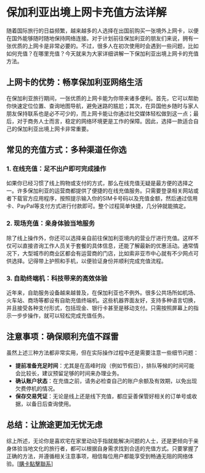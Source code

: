 # 保加利亚出境上网卡充值方法详解

随着国际旅行的日益频繁，越来越多的人选择在出国前购买一张境外上网卡，以便在国外能够随时随地保持网络连接。对于计划前往保加利亚的朋友们来说，拥有一张优质的上网卡是非常必要的。不过，很多人在初次使用时会遇到一些问题，比如如何充值？在哪里充值？今天就来为大家详细讲解一下保加利亚出境上网卡的充值方法。

## 上网卡的优势：畅享保加利亚网络生活

在保加利亚旅行期间，一张优质的上网卡能为你带来诸多便利。首先，它可以帮助你快速定位位置、查询地图导航，避免迷路的尴尬；其次，在异国他乡随时与家人朋友保持联系也是必不可少的，而上网卡能让你通过社交媒体轻松做到这一点；最后，对于商务人士而言，稳定的网络环境更是工作的保障。因此，选择一款适合自己的保加利亚出境上网卡非常重要。

## 常见的充值方式：多种渠道任你选

### 1. 在线充值：足不出户即可完成操作

如果你已经习惯了线上购物或支付的方式，那么在线充值无疑是最方便的选择之一。许多保加利亚的运营商都提供了便捷的在线充值服务。只需要登录相关网站或者下载官方应用程序，按照提示输入你的SIM卡号码以及充值金额，然后通过信用卡、PayPal等支付方式进行付款即可。整个过程简单快捷，几分钟就能搞定。

### 2. 现场充值：亲身体验当地服务

除了线上操作外，你还可以选择亲自前往保加利亚境内的营业厅进行充值。这样不仅可以直接咨询工作人员关于套餐的具体信息，还能了解最新的优惠活动。通常情况下，大型城市的商业区都会有运营商的门店，比如索非亚市中心就有不少网点可供选择。记得带上护照和手机，以便验证身份并顺利完成充值流程。

### 3. 自助终端机：科技带来的高效体验

近年来，自助服务设备越来越普及，在保加利亚也不例外。很多公共场所如机场、火车站、商场等都设有自助充值终端机。这些机器界面友好，支持多种语言切换，并且接受各种支付形式，包括现金、银行卡甚至是移动支付。只需按照屏幕上的指示一步步操作，就可以轻松完成充值任务。

## 注意事项：确保顺利充值不踩雷

虽然上述三种方法都非常实用，但在实际操作过程中还是需要注意一些细节问题：

- **提前准备充足时间**：尤其是在高峰时段（例如节假日），排队等候的时间可能会比较长，建议预留足够的时间来办理业务。
- **确认账户状态**：在充值之前，请务必检查自己的账户余额及有效期，以免出现欠费停机的情况。
- **保存交易凭证**：无论是线上还是线下充值，都应妥善保管好相关的订单号或收据，以备日后查询使用。

## 总结：让旅途更加无忧无虑

综上所述，无论你是喜欢宅在家里动动手指就能解决问题的人士，还是更倾向于亲身体验当地文化的旅行者，都可以根据自身需求找到合适的充值方式。只要掌握了正确的方法，并遵循相关注意事项，相信每位用户都能享受到畅通无阻的网络体验。[[購卡點擊聯系](https://t.me/s/esim1088)]